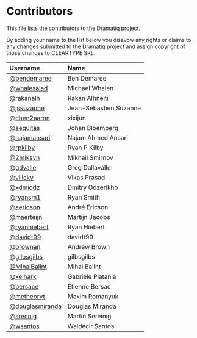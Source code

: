 # Contributors

This file lists the contributors to the Dramatiq project.

By adding your name to the list below you disavow any rights or claims
to any changes submitted to the Dramatiq project and assign copyright
of those changes to CLEARTYPE SRL.

| Username                                             | Name                   |
| :-------                                             | :---                   |
| [@bendemaree](https://github.com/bendemaree)         | Ben Demaree            |
| [@whalesalad](https://github.com/whalesalad)         | Michael Whalen         |
| [@rakanalh](https://github.com/rakanalh)             | Rakan Alhneiti         |
| [@jssuzanne](https://github.com/jssuzanne)           | Jean-Sébastien Suzanne |
| [@chen2aaron](https://github.com/chen2aaron)         | xixijun                |
| [@aequitas](https://github.com/aequitas)             | Johan Bloemberg        |
| [@najamansari](https://github.com/najamansari)       | Najam Ahmed Ansari     |
| [@rpkilby](https://github.com/rpkilby)               | Ryan P Kilby           |
| [@2miksyn](https://github.com/2miksyn)               | Mikhail Smirnov        |
| [@gdvalle](https://github.com/gdvalle)               | Greg Dallavalle        |
| [@viiicky](https://github.com/viiicky)               | Vikas Prasad           |
| [@xdmiodz](https://github.com/xdmiodz)               | Dmitry Odzerikho       |
| [@ryansm1](https://github.com/ryansm1)               | Ryan Smith             |
| [@aericson](https://github.com/aericson)             | André Ericson          |
| [@maerteijn](https://github.com/maerteijn)           | Martijn Jacobs         |
| [@ryanhiebert](https://github.com/ryanhiebert)       | Ryan Hiebert           |
| [@davidt99](https://github.com/davidt99)             | davidt99               |
| [@brownan](https://github.com/brownan)               | Andrew Brown           |
| [@gilbsgilbs](https://github.com/gilbsgilbs)         | gilbsgilbs             |
| [@MihaiBalint](https://github.com/MihaiBalint)       | Mihai Balint           |
| [@xelhark](https://github.com/xelhark)               | Gabriele Platania      |
| [@bersace](https://github.com/bersace)               | Étienne Bersac         |
| [@metheoryt](https://github.com/metheoryt)           | Maxim Romanyuk         |
| [@douglasmiranda](https://github.com/douglasmiranda) | Douglas Miranda        |
| [@srecnig](https://github.com/srecnig)               | Martin Sereinig        |
| [@wsantos](https://github.com/wsantos)               | Waldecir Santos        |
